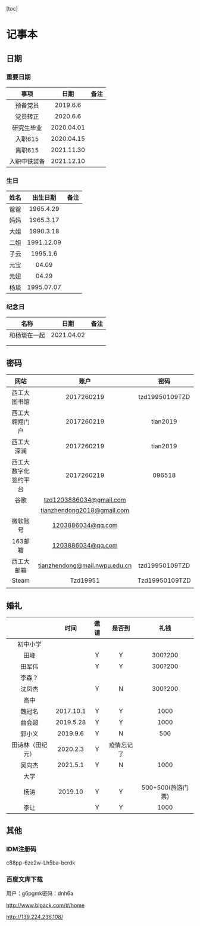 [toc]

# 记事本

## 日期

### 重要日期



|     事项     |    日期    | 备注 |
| :----------: | :--------: | :--: |
|   预备党员   |  2019.6.6  |      |
|   党员转正   |  2020.6.6  |      |
|  研究生毕业  | 2020.04.01 |      |
|   入职615    | 2020.04.15 |      |
|   离职615    | 2021.11.30 |      |
| 入职中铁装备 | 2021.12.10 |      |



### 生日

| 姓名 |  出生日期  | 备注 |
| :--: | :--------: | :--: |
| 爸爸 | 1965.4.29  |      |
| 妈妈 | 1965.3.17  |      |
| 大姐 | 1990.3.18  |      |
| 二姐 | 1991.12.09 |      |
| 子云 |  1995.1.6  |      |
| 元宝 |   04.09    |      |
| 元妞 |   04.29    |      |
| 杨琰 | 1995.07.07 |      |



### 纪念日

|     名称     |    日期    | 备注 |
| :----------: | :--------: | :--: |
| 和杨琰在一起 | 2021.04.02 |      |
|              |            |      |
|              |            |      |



## 密码

|         网站         |                             账户                             |      密码      |
| :------------------: | :----------------------------------------------------------: | :------------: |
|     西工大图书馆     |                          2017260219                          | tzd19950109TZD |
|    西工大翱翔门户    |                          2017260219                          |    tian2019    |
|      西工大深澜      |                          2017260219                          |    tian2019    |
| 西工大数字化签约平台 |                          2017260219                          |     096518     |
|         谷歌         |  [tzd1203886034@gmail.com](mailto:tzd1203886034@gmail.com)   |                |
|                      | [tianzhendong2018@gmail.com](mailto:tianzhendong2018@gmail.com) |                |
|       微软账号       |        [1203886034@qq.com](mailto:1203886034@qq.com)         |                |
|       163邮箱        |        [1203886034@qq.com](mailto:1203886034@qq.com)         |                |
|      西工大邮箱      | [tianzhendong@mail.nwpu.edu.cn](mailto:tianzhendong@mail.nwpu.edu.cn) | tzd19950109TZD |
|        Steam         |                           Tzd19951                           | Tzd19950109TZD |
|                      |                                                              |                |

## 婚礼



|                  |   时间    | 邀请 |   是否到   |       礼钱        |
| :--------------: | :-------: | :--: | :--------: | :---------------: |
|     初中小学     |           |      |            |                   |
|       田峰       |           |  Y   |     Y      |      300?200      |
|      田军伟      |           |  Y   |     Y      |      300?200      |
|      李森？      |           |      |            |                   |
|      沈凤杰      |           |  Y   |     N      |      300?200      |
|       高中       |           |      |            |                   |
|      魏冠名      | 2017.10.1 |  Y   |     Y      |       1000        |
|      曲会超      | 2019.5.28 |  Y   |     Y      |       1000        |
|      郭小义      | 2019.9.6  |  Y   |     N      |        500        |
| 田诗林（田纪元） | 2020.2.3  |  Y   | 疫情忘记了 |                   |
|      吴向杰      | 2021.5.1  |  Y   |     N      |       1000        |
|       大学       |           |      |            |                   |
|       杨涛       |  2019.10  |  Y   |     Y      | 500+500(旅游门票) |
|       李让       |           |  Y   |     Y      |       1000        |



## 其他

### IDM注册码

c88pp-6ze2w-Lh5ba-bcrdk

### 百度文库下载

用户：g6pgmk密码：dnh6a

http://www.blpack.com/#/home

http://139.224.236.108/

